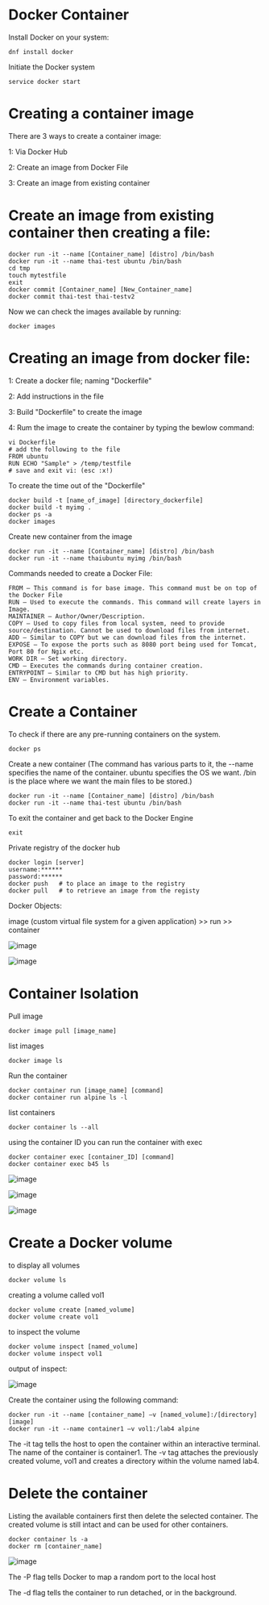 # Docker Container

Install Docker on your system:
```
dnf install docker
```

Initiate the Docker system
```
service docker start
```


# Creating a container image
There are 3 ways to create a container image:

  1:  Via Docker Hub
  
  2:  Create an image from Docker File
  
  3:  Create an image from existing container


# Create an image from existing container then creating a file:
```
docker run -it --name [Container_name] [distro] /bin/bash
docker run -it --name thai-test ubuntu /bin/bash
cd tmp
touch mytestfile
exit
docker commit [Container_name] [New_Container_name]
docker commit thai-test thai-testv2
```

Now we can check the images available by running:
```
docker images
```


# Creating an image from docker file:

  1:  Create a docker file; naming "Dockerfile"
  
  2:  Add instructions in the file
  
  3:  Build "Dockerfile" to create the image
  
  4:  Rum the image to create the container by typing the bewlow command:
  
```
vi Dockerfile
# add the following to the file
FROM ubuntu
RUN ECHO "Sample" > /temp/testfile
# save and exit vi: (esc :x!)
```

To create the time out of the "Dockerfile" 
```
docker build -t [name_of_image] [directory_dockerfile]
docker build -t myimg .
docker ps -a
docker images
```

Create new container from the image
```
docker run -it --name [Container_name] [distro] /bin/bash
docker run -it --name thaiubuntu myimg /bin/bash
```

Commands needed to create a Docker File:  
```
FROM – This command is for base image. This command must be on top of the Docker File
RUN – Used to execute the commands. This command will create layers in Image.
MAINTAINER – Author/Owner/Description.
COPY – Used to copy files from local system, need to provide source/destination. Cannot be used to download files from internet.
ADD – Similar to COPY but we can download files from the internet.
EXPOSE – To expose the ports such as 8080 port being used for Tomcat, Port 80 for Ngix etc.
WORK DIR – Set working directory.
CMD – Executes the commands during container creation.
ENTRYPOINT – Similar to CMD but has high priority. 
ENV – Environment variables.
```

# Create a Container

To check if there are any pre-running containers on the system.
```
docker ps
```

Create a new container
(The command has various parts to it, the --name specifies the name of the container. ubuntu specifies the OS we want. 
/bin is the place where we want the main files to be stored.)
```
docker run -it --name [Container_name] [distro] /bin/bash
docker run -it --name thai-test ubuntu /bin/bash
```

To exit the container and get back to the Docker Engine
```
exit
```


Private registry of the docker hub
```
docker login [server]
username:******
password:******
docker push   # to place an image to the registry
docker pull   # to retrieve an image from the registy
```

Docker Objects:

image (custom virtual file system for a given application) >> run >> container

![image](https://user-images.githubusercontent.com/15881158/220741840-07499a79-c768-4b57-8875-cc5a053ae973.png)

![image](https://user-images.githubusercontent.com/15881158/220742250-46d4d480-1610-4f92-b2ce-b1f1b090d262.png)



# Container Isolation

Pull image
```
docker image pull [image_name]
```

list images
```
docker image ls
```

Run the container
```
docker container run [image_name] [command]
docker container run alpine ls -l
```

list containers
```
docker container ls --all
```

using the container ID you can run the container with exec
```
docker container exec [container_ID] [command]
docker container exec b45 ls
```



![image](https://user-images.githubusercontent.com/15881158/220755584-29683e8a-246c-4506-831d-c560f020f8b1.png)

![image](https://user-images.githubusercontent.com/15881158/220755327-0d5056a7-7e64-448c-9a38-ae2a3fcdc33f.png)

![image](https://user-images.githubusercontent.com/15881158/220755472-b32aa57d-f523-4ad4-ad82-0e6ee4104b3b.png)


# Create a Docker volume

to display all volumes
```
docker volume ls
```

creating a volume called vol1
```
docker volume create [named_volume]
docker volume create vol1
```

to inspect the volume
```
docker volume inspect [named_volume]
docker volume inspect vol1
```

output of inspect:

![image](https://user-images.githubusercontent.com/15881158/220756701-6112cf4c-4a8a-46bc-bee6-83feca6f8f43.png)


Create the container using the following command:
```
docker run -it --name [container_name] –v [named_volume]:/[directory] [image]
docker run -it --name container1 –v vol1:/lab4 alpine
```
The -it tag tells the host to open the container within an interactive terminal. 
The name of the container is container1. 
The -v tag attaches the previously created volume, vol1 and creates a directory within the volume named lab4.


# Delete the container
Listing the available containers first then delete the selected container.
The created volume is still intact and can be used for other containers. 
```
docker container ls -a
docker rm [container_name]
```



![image](https://user-images.githubusercontent.com/15881158/220760291-8e55aabb-70ad-403a-b8eb-673756744076.png)




The -P flag tells Docker to map a random port to the local host

The -d flag tells the container to run detached, or in the background. 
